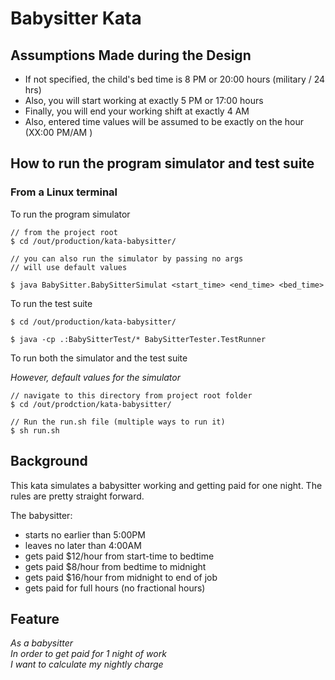 # Babysitter Kata

## Assumptions Made during the Design
- If not specified, the child's bed time is 8 PM or 20:00 hours (military / 24 hrs)
- Also, you will start working at exactly 5 PM or 17:00 hours
- Finally, you will end your working shift at exactly 4 AM
- Also, entered time values will be assumed to be exactly on the hour (XX:00 PM/AM
)

## How to run the program simulator and test suite

### From a Linux terminal

To run the program simulator

```
// from the project root
$ cd /out/production/kata-babysitter/

// you can also run the simulator by passing no args
// will use default values

$ java BabySitter.BabySitterSimulat <start_time> <end_time> <bed_time>
```

To run the test suite
```
$ cd /out/production/kata-babysitter/

$ java -cp .:BabySitterTest/* BabySitterTester.TestRunner
```

To run both the simulator and the test suite

 *However, default values for the simulator*

```
// navigate to this directory from project root folder
$ cd /out/prodction/kata-babysitter/

// Run the run.sh file (multiple ways to run it)
$ sh run.sh
```

## Background

This kata simulates a babysitter working and getting paid for one night.  The rules are pretty straight forward.

The babysitter:
- starts no earlier than 5:00PM
- leaves no later than 4:00AM
- gets paid $12/hour from start-time to bedtime
- gets paid $8/hour from bedtime to midnight
- gets paid $16/hour from midnight to end of job
- gets paid for full hours (no fractional hours)


## Feature
*As a babysitter<br>
In order to get paid for 1 night of work<br>
I want to calculate my nightly charge<br>*
